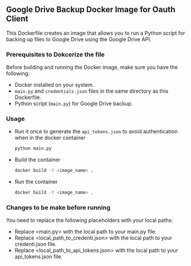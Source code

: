 ## Google Drive Backup Docker Image for Oauth Client

This Dockerfile creates an image that allows you to run a Python script for backing up files to Google Drive using the Google Drive API.

### Prerequisites to Dokcerize the file

Before building and running the Docker image, make sure you have the following:

- Docker installed on your system.
- `main.py` and `credentials.json` files in the same directory as this Dockerfile.
- Python script (`main.py`) for Google Drive backup.

### Usage

- Run it once to generate the `api_tokens.json` to avoid authentication when in the docker container
  ```bash
  python main.py
  ```

- Build the container
  ```bash
  docker build -t <image_name> .
  ```
- Run the container
  ```bash
  docker build -t <image_name> .
  ```

### Changes to be make before running

You need to replace the following placeholders with your local paths:

- Replace <main.py> with the local path to your main.py file.
- Replace <local_path_to_credenti.json> with the local path to your credenti.json file.
- Replace <local_path_to_api_tokens.json> with the local path to your api_tokens.json file.
  
